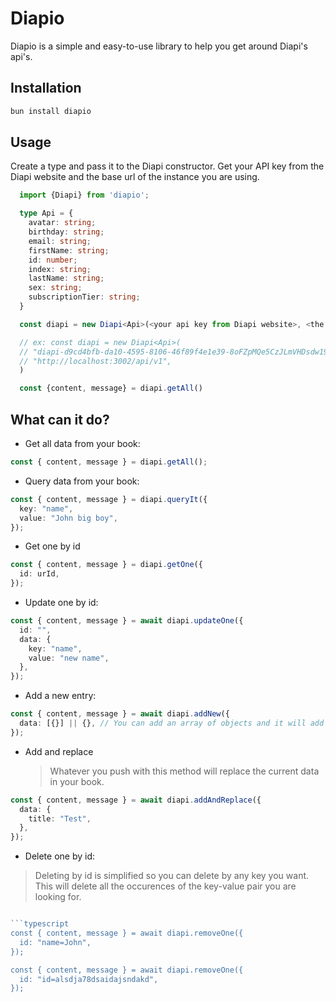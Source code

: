 # Diapio

Diapio is a simple and easy-to-use library to help you get around Diapi's api's.

## Installation

```bash
bun install diapio
```

## Usage

Create a type and pass it to the Diapi constructor.
Get your API key from the Diapi website and the base url of the instance you are using.

```typescript
  import {Diapi} from 'diapio';

  type Api = {
    avatar: string;
    birthday: string;
    email: string;
    firstName: string;
    id: number;
    index: string;
    lastName: string;
    sex: string;
    subscriptionTier: string;
  }

  const diapi = new Diapi<Api>(<your api key from Diapi website>, <the base url of instance you are using, also from diapi website or your localhost if you are selfhosting>)

  // ex: const diapi = new Diapi<Api>(
  // "diapi-d9cd4bfb-da10-4595-8106-46f89f4e1e39-8oFZpMQe5CzJLmVHDsdw19",
  // "http://localhost:3002/api/v1",
  )

  const {content, message} = diapi.getAll()
```

## What can it do?

- Get all data from your book:

```typescript
const { content, message } = diapi.getAll();
```

- Query data from your book:

```typescript
const { content, message } = diapi.queryIt({
  key: "name",
  value: "John big boy",
});
```

- Get one by id

```typescript
const { content, message } = diapi.getOne({
  id: urId,
});
```

- Update one by id:

```typescript
const { content, message } = await diapi.updateOne({
  id: "",
  data: {
    key: "name",
    value: "new name",
  },
});
```

- Add a new entry:

```typescript
const { content, message } = await diapi.addNew({
  data: [{}] || {}, // You can add an array of objects and it will add them all spreaded into your current data or only one object.
});
```

- Add and replace
  > Whatever you push with this method will replace the current data in your book.

```typescript
const { content, message } = await diapi.addAndReplace({
  data: {
    title: "Test",
  },
});
```

- Delete one by id:

> Deleting by id is simplified so you can delete by any key you want.
> This will delete all the occurences of the key-value pair you are looking for.

````typescript

```typescript
const { content, message } = await diapi.removeOne({
  id: "name=John",
});

const { content, message } = await diapi.removeOne({
  id: "id=alsdja78dsaidajsndakd",
});
````
